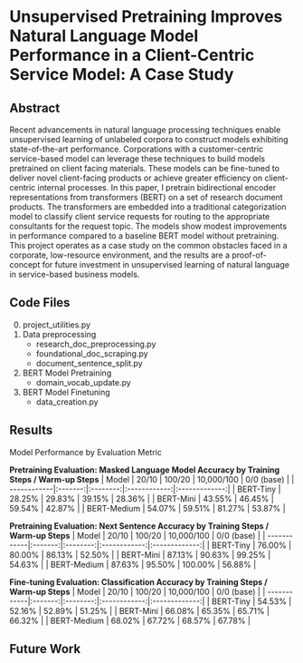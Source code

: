 # Unsupervised Pretraining Improves Natural Language Model Performance in a Client-Centric Service Model: A Case Study


## Abstract
Recent advancements in natural language processing techniques enable unsupervised learning of unlabeled corpora to construct models exhibiting state-of-the-art performance. Corporations with a customer-centric service-based model can leverage these techniques to build models pretrained on client facing materials. These models can be fine-tuned to deliver novel client-facing products or achieve greater efficiency on client-centric internal processes. In this paper, I pretrain bidirectional encoder representations from transformers (BERT) on a set of research document products. The transformers are embedded into a traditional categorization model to classify client service requests for routing to the appropriate consultants for the request topic. The models show modest improvements in performance compared to a baseline BERT model without pretraining. This project operates as a case study on the common obstacles faced in a corporate, low-resource environment, and the results are a proof-of-concept for future investment in unsupervised learning of natural language in service-based business models.

## Code Files
0. project_utilities.py
1. Data preprocessing
	* research_doc_preprocessing.py
	* foundational_doc_scraping.py
	* document_sentence_split.py
2. BERT Model Pretraining
	* domain_vocab_update.py
3. BERT Model Finetuning
	* data_creation.py

## Results
Model Performance by Evaluation Metric

**Pretraining Evaluation: Masked Language Model Accuracy by Training Steps / Warm-up Steps**
| Model       |  20/10  |  100/20  |  10,000/100  |   0/0 (base)  |
| ------------|:-------:|:--------:|:------------:|:-------------:|
| BERT-Tiny   | 28.25%	|  29.83%  | 	39.15%    |    28.36%     |
| BERT-Mini   | 43.55%	|  46.45%  |	59.54%    |    42.87%     |
| BERT-Medium | 54.07%	|  59.51%  |	81.27%    |    53.87%     |


**Pretraining Evaluation: Next Sentence Accuracy by Training Steps / Warm-up Steps**
| Model       |  20/10  |  100/20  |  10,000/100  |   0/0 (base)  |
| ------------|:-------:|:--------:|:------------:|:-------------:|
| BERT-Tiny   | 76.00%	|  80.00%  | 	86.13%    |    52.50%     |
| BERT-Mini   | 87.13%	|  90.63%  |	99.25%    |    54.63%     |
| BERT-Medium | 87.63%	|  95.50%  |	100.00%   |    56.88%     |


**Fine-tuning Evaluation: Classification Accuracy by Training Steps / Warm-up Steps**
| Model       |  20/10  |  100/20  |  10,000/100  |   0/0 (base)  |
| ------------|:-------:|:--------:|:------------:|:-------------:|
| BERT-Tiny   | 54.53%	|  52.16%  | 	52.89%    |    51.25%     |
| BERT-Mini   | 66.08%	|  65.35%  |	65.71%    |    66.32%     |
| BERT-Medium | 68.02%	|  67.72%  |	68.57%    |    67.78%     |

## Future Work
